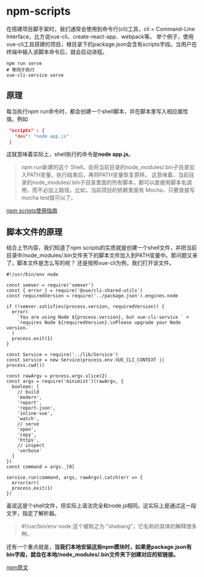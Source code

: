 # npm-scripts

在搭建项目脚手架时，我们通常会使用到命令行(cli)工具，cli = Command-Line Interface，比方说vue-cli、create-react-app、webpack等。
举个例子，使用vue-cli工具搭建的项目，根目录下的package.json会含有scripts字段。当用户在终端中输入该脚本命令后，就会启动进程。
```shell
npm run serve
# 等同于执行
vue-cli-service serve
```

## 原理

每当执行npm run命令时，都会创建一个shell脚本，并在脚本里写入相应属性值。例如
```json
 "scripts" : {
   "dev": "node app.js"
 }
```
这就意味着实际上，shell执行的命令是**node app.js**。

> npm run新建的这个 Shell，会将当前目录的node_modules/.bin子目录加入PATH变量，执行结束后，再将PATH变量恢复原样。
> 这意味着，当前目录的node_modules/.bin子目录里面的所有脚本，都可以直接用脚本名调用，而不必加上路径。比如，当前项目的依赖里面有 Mocha，只要直接写mocha test就可以了。

[npm scripts使用指南](http://www.ruanyifeng.com/blog/2016/10/npm_scripts.html)

## 脚本文件的原理

结合上节内容，我们知道了npm scripts的实质就是创建一个shell文件，并把当前目录中/node_modules/.bin文件夹下的脚本文件加入到PATH变量中。那问题又来了，脚本文件是怎么写的呢？
还是按照vue-cli为例，我们打开该文件。
```shell
#!/usr/bin/env node

const semver = require('semver')
const { error } = require('@vue/cli-shared-utils')
const requiredVersion = require('../package.json').engines.node

if (!semver.satisfies(process.version, requiredVersion)) {
  error(
    `You are using Node ${process.version}, but vue-cli-service ` +
    `requires Node ${requiredVersion}.\nPlease upgrade your Node version.`
  )
  process.exit(1)
}

const Service = require('../lib/Service')
const service = new Service(process.env.VUE_CLI_CONTEXT || process.cwd())

const rawArgv = process.argv.slice(2)
const args = require('minimist')(rawArgv, {
  boolean: [
    // build
    'modern',
    'report',
    'report-json',
    'inline-vue',
    'watch',
    // serve
    'open',
    'copy',
    'https',
    // inspect
    'verbose'
  ]
})
const command = args._[0]

service.run(command, args, rawArgv).catch(err => {
  error(err)
  process.exit(1)
})
```
虽说这是个shell文件，但实际上语法完全和node.js相同。这实际上是通过这一段文字，指定了解析器。
> #!/usr/bin/env node
> 这个被称之为 "shebang"，它名称的具体的解释很多种。

还有一个重点就是，**当我们本地安装这些npm模块时，如果是package.json有bin字段，就会在本地/node_modules/.bin文件夹下创建对应的软链接。**

[npm原文](https://docs.npmjs.com/files/package.json#bin)

